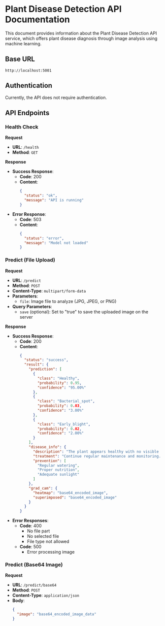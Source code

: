 # Plant Disease Detection API Documentation

This document provides information about the Plant Disease Detection API service, which offers plant disease diagnosis through image analysis using machine learning.

## Base URL

`http://localhost:5001`

## Authentication

Currently, the API does not require authentication.

## API Endpoints

### Health Check

**Request**
- **URL**: `/health`
- **Method**: `GET`

**Response**
- **Success Response**:
  - **Code**: 200
  - **Content**: 
    ```json
    {
      "status": "ok",
      "message": "API is running"
    }
    ```
- **Error Response**:
  - **Code**: 503
  - **Content**: 
    ```json
    {
      "status": "error",
      "message": "Model not loaded"
    }
    ```

### Predict (File Upload)

**Request**
- **URL**: `/predict`
- **Method**: `POST`
- **Content-Type**: `multipart/form-data`
- **Parameters**:
  - `file`: Image file to analyze (JPG, JPEG, or PNG)
- **Query Parameters**:
  - `save` (optional): Set to "true" to save the uploaded image on the server

**Response**
- **Success Response**:
  - **Code**: 200
  - **Content**: 
    ```json
    {
      "status": "success",
      "result": {
        "prediction": [
          {
            "class": "Healthy",
            "probability": 0.95,
            "confidence": "95.00%"
          },
          {
            "class": "Bacterial_spot",
            "probability": 0.03,
            "confidence": "3.00%"
          },
          {
            "class": "Early_blight",
            "probability": 0.02,
            "confidence": "2.00%"
          }
        ],
        "disease_info": {
          "description": "The plant appears healthy with no visible signs of disease.",
          "treatment": "Continue regular maintenance and monitoring.",
          "prevention": [
            "Regular watering",
            "Proper nutrition",
            "Adequate sunlight"
          ]
        },
        "grad_cam": {
          "heatmap": "base64_encoded_image",
          "superimposed": "base64_encoded_image"
        }
      }
    }
    ```
- **Error Responses**:
  - **Code**: 400
    - No file part
    - No selected file
    - File type not allowed
  - **Code**: 500
    - Error processing image

### Predict (Base64 Image)

**Request**
- **URL**: `/predict/base64`
- **Method**: `POST`
- **Content-Type**: `application/json`
- **Body**:
  ```json
  {
    "image": "base64_encoded_image_data"
  }